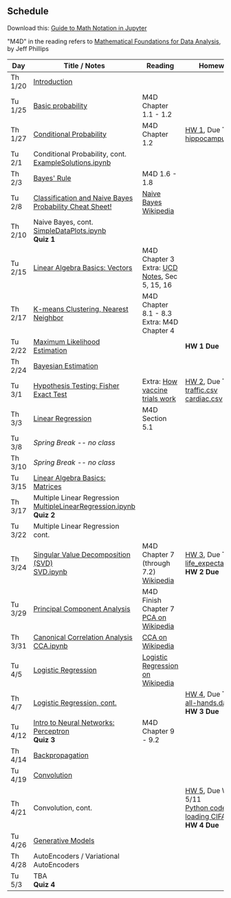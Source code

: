 ## Schedule

Download this: [Guide to Math Notation in Jupyter](examples/MathNotationGuide.ipynb)

"M4D" in the reading refers to [Mathematical Foundations for Data Analysis](http://www.cs.utah.edu/~jeffp/M4D/M4D.html), by Jeff Phillips

| Day     | Title / Notes                                                      | Reading         | Homework                                   |
|---------|--------------------------------------------------------------------|-----------------|--------------------------------------------|
| Th 1/20 | [Introduction](lectures/L01-Introduction.pdf)                      |                 |                                            |
| Tu 1/25 | [Basic probability](lectures/L02-ProbabilityBasics.pdf)            | M4D Chapter 1.1 - 1.2 |                                      |
| Th 1/27 | [Conditional Probability](lectures/L03-ConditionalProbability-slides.pdf) | M4D Chapter 1.2 | [HW 1](homeworks/hw1.pdf), Due Tu 2/22<br>[hippocampus data](homeworks/OASIS-hippocampus.csv) |
| Tu 2/1  | Conditional Probability, cont.<br>[ExampleSolutions.ipynb](homeworks/ExampleSolutions.ipynb) |      |                             |
| Th 2/3  | [Bayes' Rule](lectures/L04-BayesRule.pdf)                          | M4D 1.6 - 1.8   |                                            |
| Tu 2/8  | [Classification and Naive Bayes](lectures/L05-NaiveBayes.pdf)<br>[Probability Cheat Sheet!](lectures/ProbabilityCheatSheet.pdf) | [Naive Bayes Wikipedia](https://en.wikipedia.org/wiki/Naive_Bayes_classifier) | |
| Th 2/10 | Naive Bayes, cont.<br>[SimpleDataPlots.ipynb](examples/SimpleDataPlots.ipynb)<br>**Quiz 1**                                   |                 |                                            |
| Tu 2/15 | [Linear Algebra Basics: Vectors](lectures/L06-Vectors.pdf) | M4D Chapter 3<br>Extra: [UCD Notes](https://www.math.ucdavis.edu/~linear/linear.pdf), Sec 5, 15, 16 |   |
| Th 2/17 | [K-means Clustering, Nearest Neighbor](lectures/L07-Clustering.pdf) | M4D Chapter 8.1 - 8.3<br>Extra: M4D Chapter 4 |  |
| Tu 2/22 | [Maximum Likelihood Estimation](lectures/L08-MaximumLikelihoodEstimation.pdf)|  | **HW 1 Due** |
| Th 2/24 | [Bayesian Estimation](lectures/L09-BayesianEstimation.pdf) | | |
| Tu 3/1  | [Hypothesis Testing: Fisher Exact Test](lectures/L10-HypothesisTesting-FisherTest.pdf) | Extra: [How vaccine trials work](https://medium.com/swlh/the-fascinating-math-powering-the-covid-19-vaccine-trials-930a5e97c9c9) | [HW 2](homeworks/hw2.pdf), Due Th 3/24<br>[traffic.csv](homeworks/traffic.csv)<br>[cardiac.csv](homeworks/cardiac.csv)|
| Th 3/3  | [Linear Regression](lectures/L11-LinearRegression.pdf) | M4D Section 5.1  |    |
| Tu 3/8  | *Spring Break -- no class* | | |
| Th 3/10 | *Spring Break -- no class* | | |
| Tu 3/15 | [Linear Algebra Basics: Matrices](lectures/L12-Matrices.pdf) |         |   | 
| Th 3/17 | Multiple Linear Regression <br>[MultipleLinearRegression.ipynb](examples/MultipleLinearRegression.ipynb)<br>**Quiz 2** |   |  |
| Tu 3/22 | Multiple Linear Regression cont. |         |  |
| Th 3/24 | [Singular Value Decomposition (SVD)](lectures/L13-SVD.pdf)<br>[SVD.ipynb](examples/SVD.ipynb) | M4D Chapter 7 (through 7.2)<br>[Wikipedia](https://en.wikipedia.org/wiki/Singular_value_decomposition) | [HW 3](homeworks/hw3.pdf), Due Th 4/7<br>[life_expectancy.csv](homeworks/life_expectancy.csv)<br>**HW 2 Due** |
| Tu 3/29 | [Principal Component Analysis](lectures/L14-PCA.pdf) | M4D Finish Chapter 7<br>[PCA on Wikipedia](https://en.wikipedia.org/wiki/Principal_component_analysis) |  |
| Th 3/31 | [Canonical Correlation Analysis](lectures/L15-CCA.pdf)<br>[CCA.ipynb](examples/CCA.ipynb) | [CCA on Wikipedia](https://en.wikipedia.org/wiki/Canonical_correlation) |  |
| Tu 4/5  | [Logistic Regression](lectures/L16-LogisticRegression.pdf) | [Logistic Regression on Wikipedia](https://en.wikipedia.org/wiki/Logistic_regression) |  |
| Th 4/7  | [Logistic Regression, cont.](lectures/L16-LogisticRegression2.pdf) |         | [HW 4](homeworks/hw4.pdf), Due Th 4/21<br>[all-hands.dat](homeworks/all-hands.dat)<br>**HW 3 Due** |
| Tu 4/12 | [Intro to Neural Networks: Perceptron](lectures/L17-Perceptron.pdf)<br>**Quiz 3** | M4D Chapter 9 - 9.2  |        |
| Th 4/14 | [Backpropagation](lectures/L18-Backprop.pdf)  |         |   |
| Tu 4/19 | [Convolution](lectures/L19-Convolution.pdf) |         |  |
| Th 4/21 | Convolution, cont. |         | [HW 5](homeworks/hw5.pdf), Due Wed 5/11<br>[Python code for loading CIFAR-10](homeworks/readCIFAR.py)<br>**HW 4 Due**  |
| Tu 4/26 | [Generative Models](lectures/L20-GenerativeModels.pdf) |         |   |
| Th 4/28 | AutoEncoders / Variational AutoEncoders |         |   |
| Tu 5/3  | TBA<br>**Quiz 4** |         |   |
